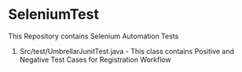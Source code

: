 # SeleniumTest
This Repository contains Selenium Automation Tests 
1. Src/test/UmbrellarJunitTest.java - This class contains Positive and Negative Test Cases for Registration Workflow
